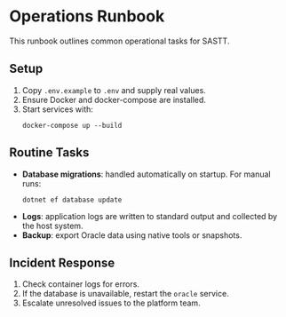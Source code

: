 # Operations Runbook

This runbook outlines common operational tasks for SASTT.

## Setup
1. Copy `.env.example` to `.env` and supply real values.
2. Ensure Docker and docker-compose are installed.
3. Start services with:
   ```
   docker-compose up --build
   ```

## Routine Tasks
- **Database migrations**: handled automatically on startup. For manual runs:
  ```
  dotnet ef database update
  ```
- **Logs**: application logs are written to standard output and collected by the host system.
- **Backup**: export Oracle data using native tools or snapshots.

## Incident Response
1. Check container logs for errors.
2. If the database is unavailable, restart the `oracle` service.
3. Escalate unresolved issues to the platform team.

